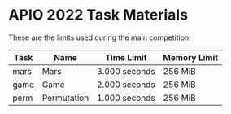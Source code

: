 # APIO 2022 Task Materials

These are the limits used during the main competition:

| Task   | Name        | Time Limit    | Memory Limit |
| ------ | ----------- | ------------- | ------------ |
| mars   | Mars        | 3.000 seconds | 256 MiB      |
| game   | Game        | 2.000 seconds | 256 MiB      |
| perm   | Permutation | 1.000 seconds | 256 MiB      |

